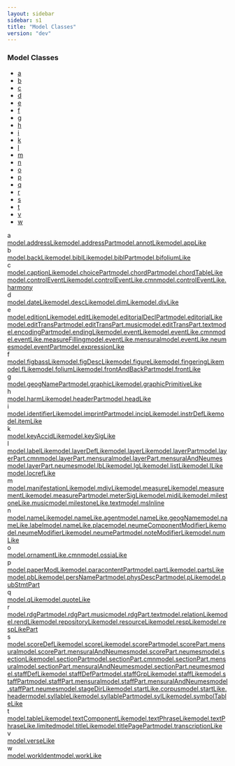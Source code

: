 ```yaml
---
layout: sidebar
sidebar: s1
title: "Model Classes"
version: "dev"
---
```

<div class="specPage overview">
   <h3>Model Classes</h3>
   <div class="letterSelection">
      <ul class="pagination">
         <li class="page-item"><a href="#letterFacet_a">a</a></li>
         <li class="page-item"><a href="#letterFacet_b">b</a></li>
         <li class="page-item"><a href="#letterFacet_c">c</a></li>
         <li class="page-item"><a href="#letterFacet_d">d</a></li>
         <li class="page-item"><a href="#letterFacet_e">e</a></li>
         <li class="page-item"><a href="#letterFacet_f">f</a></li>
         <li class="page-item"><a href="#letterFacet_g">g</a></li>
         <li class="page-item"><a href="#letterFacet_h">h</a></li>
         <li class="page-item"><a href="#letterFacet_i">i</a></li>
         <li class="page-item"><a href="#letterFacet_k">k</a></li>
         <li class="page-item"><a href="#letterFacet_l">l</a></li>
         <li class="page-item"><a href="#letterFacet_m">m</a></li>
         <li class="page-item"><a href="#letterFacet_n">n</a></li>
         <li class="page-item"><a href="#letterFacet_o">o</a></li>
         <li class="page-item"><a href="#letterFacet_p">p</a></li>
         <li class="page-item"><a href="#letterFacet_q">q</a></li>
         <li class="page-item"><a href="#letterFacet_r">r</a></li>
         <li class="page-item"><a href="#letterFacet_s">s</a></li>
         <li class="page-item"><a href="#letterFacet_t">t</a></li>
         <li class="page-item"><a href="#letterFacet_v">v</a></li>
         <li class="page-item"><a href="#letterFacet_w">w</a></li>
      </ul>
   </div>
   <div class="facet letter overview" id="letterFacet_a">
      <div class="label">a</div>
      <div class="statement compact list"><a class="overviewLink model" data-initial="a" data-ident="model.addressLike" href="{{ site.baseurl }}/{{ page.version }}/model-classes/model.addresslike.html">model.addressLike</a><a class="overviewLink model" data-initial="a" data-ident="model.addressPart" href="{{ site.baseurl }}/{{ page.version }}/model-classes/model.addresspart.html">model.addressPart</a><a class="overviewLink model" data-initial="a" data-ident="model.annotLike" href="{{ site.baseurl }}/{{ page.version }}/model-classes/model.annotlike.html">model.annotLike</a><a class="overviewLink model" data-initial="a" data-ident="model.appLike" href="{{ site.baseurl }}/{{ page.version }}/model-classes/model.applike.html">model.appLike</a></div>
   </div>
   <div class="facet letter overview" id="letterFacet_b">
      <div class="label">b</div>
      <div class="statement compact list"><a class="overviewLink model" data-initial="b" data-ident="model.backLike" href="{{ site.baseurl }}/{{ page.version }}/model-classes/model.backlike.html">model.backLike</a><a class="overviewLink model" data-initial="b" data-ident="model.biblLike" href="{{ site.baseurl }}/{{ page.version }}/model-classes/model.bibllike.html">model.biblLike</a><a class="overviewLink model" data-initial="b" data-ident="model.biblPart" href="{{ site.baseurl }}/{{ page.version }}/model-classes/model.biblpart.html">model.biblPart</a><a class="overviewLink model" data-initial="b" data-ident="model.bifoliumLike" href="{{ site.baseurl }}/{{ page.version }}/model-classes/model.bifoliumlike.html">model.bifoliumLike</a></div>
   </div>
   <div class="facet letter overview" id="letterFacet_c">
      <div class="label">c</div>
      <div class="statement compact list"><a class="overviewLink model" data-initial="c" data-ident="model.captionLike" href="{{ site.baseurl }}/{{ page.version }}/model-classes/model.captionlike.html">model.captionLike</a><a class="overviewLink model" data-initial="c" data-ident="model.choicePart" href="{{ site.baseurl }}/{{ page.version }}/model-classes/model.choicepart.html">model.choicePart</a><a class="overviewLink model" data-initial="c" data-ident="model.chordPart" href="{{ site.baseurl }}/{{ page.version }}/model-classes/model.chordpart.html">model.chordPart</a><a class="overviewLink model" data-initial="c" data-ident="model.chordTableLike" href="{{ site.baseurl }}/{{ page.version }}/model-classes/model.chordtablelike.html">model.chordTableLike</a><a class="overviewLink model" data-initial="c" data-ident="model.controlEventLike" href="{{ site.baseurl }}/{{ page.version }}/model-classes/model.controleventlike.html">model.controlEventLike</a><a class="overviewLink model" data-initial="c" data-ident="model.controlEventLike.cmn" href="{{ site.baseurl }}/{{ page.version }}/model-classes/model.controleventlike.cmn.html">model.controlEventLike.cmn</a><a class="overviewLink model" data-initial="c" data-ident="model.controlEventLike.harmony" href="{{ site.baseurl }}/{{ page.version }}/model-classes/model.controleventlike.harmony.html">model.controlEventLike.harmony</a></div>
   </div>
   <div class="facet letter overview" id="letterFacet_d">
      <div class="label">d</div>
      <div class="statement compact list"><a class="overviewLink model" data-initial="d" data-ident="model.dateLike" href="{{ site.baseurl }}/{{ page.version }}/model-classes/model.datelike.html">model.dateLike</a><a class="overviewLink model" data-initial="d" data-ident="model.descLike" href="{{ site.baseurl }}/{{ page.version }}/model-classes/model.desclike.html">model.descLike</a><a class="overviewLink model" data-initial="d" data-ident="model.dimLike" href="{{ site.baseurl }}/{{ page.version }}/model-classes/model.dimlike.html">model.dimLike</a><a class="overviewLink model" data-initial="d" data-ident="model.divLike" href="{{ site.baseurl }}/{{ page.version }}/model-classes/model.divlike.html">model.divLike</a></div>
   </div>
   <div class="facet letter overview" id="letterFacet_e">
      <div class="label">e</div>
      <div class="statement compact list"><a class="overviewLink model" data-initial="e" data-ident="model.editionLike" href="{{ site.baseurl }}/{{ page.version }}/model-classes/model.editionlike.html">model.editionLike</a><a class="overviewLink model" data-initial="e" data-ident="model.editLike" href="{{ site.baseurl }}/{{ page.version }}/model-classes/model.editlike.html">model.editLike</a><a class="overviewLink model" data-initial="e" data-ident="model.editorialDeclPart" href="{{ site.baseurl }}/{{ page.version }}/model-classes/model.editorialdeclpart.html">model.editorialDeclPart</a><a class="overviewLink model" data-initial="e" data-ident="model.editorialLike" href="{{ site.baseurl }}/{{ page.version }}/model-classes/model.editoriallike.html">model.editorialLike</a><a class="overviewLink model" data-initial="e" data-ident="model.editTransPart" href="{{ site.baseurl }}/{{ page.version }}/model-classes/model.edittranspart.html">model.editTransPart</a><a class="overviewLink model" data-initial="e" data-ident="model.editTransPart.music" href="{{ site.baseurl }}/{{ page.version }}/model-classes/model.edittranspart.music.html">model.editTransPart.music</a><a class="overviewLink model" data-initial="e" data-ident="model.editTransPart.text" href="{{ site.baseurl }}/{{ page.version }}/model-classes/model.edittranspart.text.html">model.editTransPart.text</a><a class="overviewLink model" data-initial="e" data-ident="model.encodingPart" href="{{ site.baseurl }}/{{ page.version }}/model-classes/model.encodingpart.html">model.encodingPart</a><a class="overviewLink model" data-initial="e" data-ident="model.endingLike" href="{{ site.baseurl }}/{{ page.version }}/model-classes/model.endinglike.html">model.endingLike</a><a class="overviewLink model" data-initial="e" data-ident="model.eventLike" href="{{ site.baseurl }}/{{ page.version }}/model-classes/model.eventlike.html">model.eventLike</a><a class="overviewLink model" data-initial="e" data-ident="model.eventLike.cmn" href="{{ site.baseurl }}/{{ page.version }}/model-classes/model.eventlike.cmn.html">model.eventLike.cmn</a><a class="overviewLink model" data-initial="e" data-ident="model.eventLike.measureFilling" href="{{ site.baseurl }}/{{ page.version }}/model-classes/model.eventlike.measurefilling.html">model.eventLike.measureFilling</a><a class="overviewLink model" data-initial="e" data-ident="model.eventLike.mensural" href="{{ site.baseurl }}/{{ page.version }}/model-classes/model.eventlike.mensural.html">model.eventLike.mensural</a><a class="overviewLink model" data-initial="e" data-ident="model.eventLike.neumes" href="{{ site.baseurl }}/{{ page.version }}/model-classes/model.eventlike.neumes.html">model.eventLike.neumes</a><a class="overviewLink model" data-initial="e" data-ident="model.eventPart" href="{{ site.baseurl }}/{{ page.version }}/model-classes/model.eventpart.html">model.eventPart</a><a class="overviewLink model" data-initial="e" data-ident="model.expressionLike" href="{{ site.baseurl }}/{{ page.version }}/model-classes/model.expressionlike.html">model.expressionLike</a></div>
   </div>
   <div class="facet letter overview" id="letterFacet_f">
      <div class="label">f</div>
      <div class="statement compact list"><a class="overviewLink model" data-initial="f" data-ident="model.figbassLike" href="{{ site.baseurl }}/{{ page.version }}/model-classes/model.figbasslike.html">model.figbassLike</a><a class="overviewLink model" data-initial="f" data-ident="model.figDescLike" href="{{ site.baseurl }}/{{ page.version }}/model-classes/model.figdesclike.html">model.figDescLike</a><a class="overviewLink model" data-initial="f" data-ident="model.figureLike" href="{{ site.baseurl }}/{{ page.version }}/model-classes/model.figurelike.html">model.figureLike</a><a class="overviewLink model" data-initial="f" data-ident="model.fingeringLike" href="{{ site.baseurl }}/{{ page.version }}/model-classes/model.fingeringlike.html">model.fingeringLike</a><a class="overviewLink model" data-initial="f" data-ident="model.fLike" href="{{ site.baseurl }}/{{ page.version }}/model-classes/model.flike.html">model.fLike</a><a class="overviewLink model" data-initial="f" data-ident="model.foliumLike" href="{{ site.baseurl }}/{{ page.version }}/model-classes/model.foliumlike.html">model.foliumLike</a><a class="overviewLink model" data-initial="f" data-ident="model.frontAndBackPart" href="{{ site.baseurl }}/{{ page.version }}/model-classes/model.frontandbackpart.html">model.frontAndBackPart</a><a class="overviewLink model" data-initial="f" data-ident="model.frontLike" href="{{ site.baseurl }}/{{ page.version }}/model-classes/model.frontlike.html">model.frontLike</a></div>
   </div>
   <div class="facet letter overview" id="letterFacet_g">
      <div class="label">g</div>
      <div class="statement compact list"><a class="overviewLink model" data-initial="g" data-ident="model.geogNamePart" href="{{ site.baseurl }}/{{ page.version }}/model-classes/model.geognamepart.html">model.geogNamePart</a><a class="overviewLink model" data-initial="g" data-ident="model.graphicLike" href="{{ site.baseurl }}/{{ page.version }}/model-classes/model.graphiclike.html">model.graphicLike</a><a class="overviewLink model" data-initial="g" data-ident="model.graphicPrimitiveLike" href="{{ site.baseurl }}/{{ page.version }}/model-classes/model.graphicprimitivelike.html">model.graphicPrimitiveLike</a></div>
   </div>
   <div class="facet letter overview" id="letterFacet_h">
      <div class="label">h</div>
      <div class="statement compact list"><a class="overviewLink model" data-initial="h" data-ident="model.harmLike" href="{{ site.baseurl }}/{{ page.version }}/model-classes/model.harmlike.html">model.harmLike</a><a class="overviewLink model" data-initial="h" data-ident="model.headerPart" href="{{ site.baseurl }}/{{ page.version }}/model-classes/model.headerpart.html">model.headerPart</a><a class="overviewLink model" data-initial="h" data-ident="model.headLike" href="{{ site.baseurl }}/{{ page.version }}/model-classes/model.headlike.html">model.headLike</a></div>
   </div>
   <div class="facet letter overview" id="letterFacet_i">
      <div class="label">i</div>
      <div class="statement compact list"><a class="overviewLink model" data-initial="i" data-ident="model.identifierLike" href="{{ site.baseurl }}/{{ page.version }}/model-classes/model.identifierlike.html">model.identifierLike</a><a class="overviewLink model" data-initial="i" data-ident="model.imprintPart" href="{{ site.baseurl }}/{{ page.version }}/model-classes/model.imprintpart.html">model.imprintPart</a><a class="overviewLink model" data-initial="i" data-ident="model.incipLike" href="{{ site.baseurl }}/{{ page.version }}/model-classes/model.inciplike.html">model.incipLike</a><a class="overviewLink model" data-initial="i" data-ident="model.instrDefLike" href="{{ site.baseurl }}/{{ page.version }}/model-classes/model.instrdeflike.html">model.instrDefLike</a><a class="overviewLink model" data-initial="i" data-ident="model.itemLike" href="{{ site.baseurl }}/{{ page.version }}/model-classes/model.itemlike.html">model.itemLike</a></div>
   </div>
   <div class="facet letter overview" id="letterFacet_k">
      <div class="label">k</div>
      <div class="statement compact list"><a class="overviewLink model" data-initial="k" data-ident="model.keyAccidLike" href="{{ site.baseurl }}/{{ page.version }}/model-classes/model.keyaccidlike.html">model.keyAccidLike</a><a class="overviewLink model" data-initial="k" data-ident="model.keySigLike" href="{{ site.baseurl }}/{{ page.version }}/model-classes/model.keysiglike.html">model.keySigLike</a></div>
   </div>
   <div class="facet letter overview" id="letterFacet_l">
      <div class="label">l</div>
      <div class="statement compact list"><a class="overviewLink model" data-initial="l" data-ident="model.labelLike" href="{{ site.baseurl }}/{{ page.version }}/model-classes/model.labellike.html">model.labelLike</a><a class="overviewLink model" data-initial="l" data-ident="model.layerDefLike" href="{{ site.baseurl }}/{{ page.version }}/model-classes/model.layerdeflike.html">model.layerDefLike</a><a class="overviewLink model" data-initial="l" data-ident="model.layerLike" href="{{ site.baseurl }}/{{ page.version }}/model-classes/model.layerlike.html">model.layerLike</a><a class="overviewLink model" data-initial="l" data-ident="model.layerPart" href="{{ site.baseurl }}/{{ page.version }}/model-classes/model.layerpart.html">model.layerPart</a><a class="overviewLink model" data-initial="l" data-ident="model.layerPart.cmn" href="{{ site.baseurl }}/{{ page.version }}/model-classes/model.layerpart.cmn.html">model.layerPart.cmn</a><a class="overviewLink model" data-initial="l" data-ident="model.layerPart.mensural" href="{{ site.baseurl }}/{{ page.version }}/model-classes/model.layerpart.mensural.html">model.layerPart.mensural</a><a class="overviewLink model" data-initial="l" data-ident="model.layerPart.mensuralAndNeumes" href="{{ site.baseurl }}/{{ page.version }}/model-classes/model.layerpart.mensuralandneumes.html">model.layerPart.mensuralAndNeumes</a><a class="overviewLink model" data-initial="l" data-ident="model.layerPart.neumes" href="{{ site.baseurl }}/{{ page.version }}/model-classes/model.layerpart.neumes.html">model.layerPart.neumes</a><a class="overviewLink model" data-initial="l" data-ident="model.lbLike" href="{{ site.baseurl }}/{{ page.version }}/model-classes/model.lblike.html">model.lbLike</a><a class="overviewLink model" data-initial="l" data-ident="model.lgLike" href="{{ site.baseurl }}/{{ page.version }}/model-classes/model.lglike.html">model.lgLike</a><a class="overviewLink model" data-initial="l" data-ident="model.listLike" href="{{ site.baseurl }}/{{ page.version }}/model-classes/model.listlike.html">model.listLike</a><a class="overviewLink model" data-initial="l" data-ident="model.lLike" href="{{ site.baseurl }}/{{ page.version }}/model-classes/model.llike.html">model.lLike</a><a class="overviewLink model" data-initial="l" data-ident="model.locrefLike" href="{{ site.baseurl }}/{{ page.version }}/model-classes/model.locreflike.html">model.locrefLike</a></div>
   </div>
   <div class="facet letter overview" id="letterFacet_m">
      <div class="label">m</div>
      <div class="statement compact list"><a class="overviewLink model" data-initial="m" data-ident="model.manifestationLike" href="{{ site.baseurl }}/{{ page.version }}/model-classes/model.manifestationlike.html">model.manifestationLike</a><a class="overviewLink model" data-initial="m" data-ident="model.mdivLike" href="{{ site.baseurl }}/{{ page.version }}/model-classes/model.mdivlike.html">model.mdivLike</a><a class="overviewLink model" data-initial="m" data-ident="model.measureLike" href="{{ site.baseurl }}/{{ page.version }}/model-classes/model.measurelike.html">model.measureLike</a><a class="overviewLink model" data-initial="m" data-ident="model.measurementLike" href="{{ site.baseurl }}/{{ page.version }}/model-classes/model.measurementlike.html">model.measurementLike</a><a class="overviewLink model" data-initial="m" data-ident="model.measurePart" href="{{ site.baseurl }}/{{ page.version }}/model-classes/model.measurepart.html">model.measurePart</a><a class="overviewLink model" data-initial="m" data-ident="model.meterSigLike" href="{{ site.baseurl }}/{{ page.version }}/model-classes/model.metersiglike.html">model.meterSigLike</a><a class="overviewLink model" data-initial="m" data-ident="model.midiLike" href="{{ site.baseurl }}/{{ page.version }}/model-classes/model.midilike.html">model.midiLike</a><a class="overviewLink model" data-initial="m" data-ident="model.milestoneLike.music" href="{{ site.baseurl }}/{{ page.version }}/model-classes/model.milestonelike.music.html">model.milestoneLike.music</a><a class="overviewLink model" data-initial="m" data-ident="model.milestoneLike.text" href="{{ site.baseurl }}/{{ page.version }}/model-classes/model.milestonelike.text.html">model.milestoneLike.text</a><a class="overviewLink model" data-initial="m" data-ident="model.msInline" href="{{ site.baseurl }}/{{ page.version }}/model-classes/model.msinline.html">model.msInline</a></div>
   </div>
   <div class="facet letter overview" id="letterFacet_n">
      <div class="label">n</div>
      <div class="statement compact list"><a class="overviewLink model" data-initial="n" data-ident="model.nameLike" href="{{ site.baseurl }}/{{ page.version }}/model-classes/model.namelike.html">model.nameLike</a><a class="overviewLink model" data-initial="n" data-ident="model.nameLike.agent" href="{{ site.baseurl }}/{{ page.version }}/model-classes/model.namelike.agent.html">model.nameLike.agent</a><a class="overviewLink model" data-initial="n" data-ident="model.nameLike.geogName" href="{{ site.baseurl }}/{{ page.version }}/model-classes/model.namelike.geogname.html">model.nameLike.geogName</a><a class="overviewLink model" data-initial="n" data-ident="model.nameLike.label" href="{{ site.baseurl }}/{{ page.version }}/model-classes/model.namelike.label.html">model.nameLike.label</a><a class="overviewLink model" data-initial="n" data-ident="model.nameLike.place" href="{{ site.baseurl }}/{{ page.version }}/model-classes/model.namelike.place.html">model.nameLike.place</a><a class="overviewLink model" data-initial="n" data-ident="model.neumeComponentModifierLike" href="{{ site.baseurl }}/{{ page.version }}/model-classes/model.neumecomponentmodifierlike.html">model.neumeComponentModifierLike</a><a class="overviewLink model" data-initial="n" data-ident="model.neumeModifierLike" href="{{ site.baseurl }}/{{ page.version }}/model-classes/model.neumemodifierlike.html">model.neumeModifierLike</a><a class="overviewLink model" data-initial="n" data-ident="model.neumePart" href="{{ site.baseurl }}/{{ page.version }}/model-classes/model.neumepart.html">model.neumePart</a><a class="overviewLink model" data-initial="n" data-ident="model.noteModifierLike" href="{{ site.baseurl }}/{{ page.version }}/model-classes/model.notemodifierlike.html">model.noteModifierLike</a><a class="overviewLink model" data-initial="n" data-ident="model.numLike" href="{{ site.baseurl }}/{{ page.version }}/model-classes/model.numlike.html">model.numLike</a></div>
   </div>
   <div class="facet letter overview" id="letterFacet_o">
      <div class="label">o</div>
      <div class="statement compact list"><a class="overviewLink model" data-initial="o" data-ident="model.ornamentLike.cmn" href="{{ site.baseurl }}/{{ page.version }}/model-classes/model.ornamentlike.cmn.html">model.ornamentLike.cmn</a><a class="overviewLink model" data-initial="o" data-ident="model.ossiaLike" href="{{ site.baseurl }}/{{ page.version }}/model-classes/model.ossialike.html">model.ossiaLike</a></div>
   </div>
   <div class="facet letter overview" id="letterFacet_p">
      <div class="label">p</div>
      <div class="statement compact list"><a class="overviewLink model" data-initial="p" data-ident="model.paperModLike" href="{{ site.baseurl }}/{{ page.version }}/model-classes/model.papermodlike.html">model.paperModLike</a><a class="overviewLink model" data-initial="p" data-ident="model.paracontentPart" href="{{ site.baseurl }}/{{ page.version }}/model-classes/model.paracontentpart.html">model.paracontentPart</a><a class="overviewLink model" data-initial="p" data-ident="model.partLike" href="{{ site.baseurl }}/{{ page.version }}/model-classes/model.partlike.html">model.partLike</a><a class="overviewLink model" data-initial="p" data-ident="model.partsLike" href="{{ site.baseurl }}/{{ page.version }}/model-classes/model.partslike.html">model.partsLike</a><a class="overviewLink model" data-initial="p" data-ident="model.pbLike" href="{{ site.baseurl }}/{{ page.version }}/model-classes/model.pblike.html">model.pbLike</a><a class="overviewLink model" data-initial="p" data-ident="model.persNamePart" href="{{ site.baseurl }}/{{ page.version }}/model-classes/model.persnamepart.html">model.persNamePart</a><a class="overviewLink model" data-initial="p" data-ident="model.physDescPart" href="{{ site.baseurl }}/{{ page.version }}/model-classes/model.physdescpart.html">model.physDescPart</a><a class="overviewLink model" data-initial="p" data-ident="model.pLike" href="{{ site.baseurl }}/{{ page.version }}/model-classes/model.plike.html">model.pLike</a><a class="overviewLink model" data-initial="p" data-ident="model.pubStmtPart" href="{{ site.baseurl }}/{{ page.version }}/model-classes/model.pubstmtpart.html">model.pubStmtPart</a></div>
   </div>
   <div class="facet letter overview" id="letterFacet_q">
      <div class="label">q</div>
      <div class="statement compact list"><a class="overviewLink model" data-initial="q" data-ident="model.qLike" href="{{ site.baseurl }}/{{ page.version }}/model-classes/model.qlike.html">model.qLike</a><a class="overviewLink model" data-initial="q" data-ident="model.quoteLike" href="{{ site.baseurl }}/{{ page.version }}/model-classes/model.quotelike.html">model.quoteLike</a></div>
   </div>
   <div class="facet letter overview" id="letterFacet_r">
      <div class="label">r</div>
      <div class="statement compact list"><a class="overviewLink model" data-initial="r" data-ident="model.rdgPart" href="{{ site.baseurl }}/{{ page.version }}/model-classes/model.rdgpart.html">model.rdgPart</a><a class="overviewLink model" data-initial="r" data-ident="model.rdgPart.music" href="{{ site.baseurl }}/{{ page.version }}/model-classes/model.rdgpart.music.html">model.rdgPart.music</a><a class="overviewLink model" data-initial="r" data-ident="model.rdgPart.text" href="{{ site.baseurl }}/{{ page.version }}/model-classes/model.rdgpart.text.html">model.rdgPart.text</a><a class="overviewLink model" data-initial="r" data-ident="model.relationLike" href="{{ site.baseurl }}/{{ page.version }}/model-classes/model.relationlike.html">model.relationLike</a><a class="overviewLink model" data-initial="r" data-ident="model.rendLike" href="{{ site.baseurl }}/{{ page.version }}/model-classes/model.rendlike.html">model.rendLike</a><a class="overviewLink model" data-initial="r" data-ident="model.repositoryLike" href="{{ site.baseurl }}/{{ page.version }}/model-classes/model.repositorylike.html">model.repositoryLike</a><a class="overviewLink model" data-initial="r" data-ident="model.resourceLike" href="{{ site.baseurl }}/{{ page.version }}/model-classes/model.resourcelike.html">model.resourceLike</a><a class="overviewLink model" data-initial="r" data-ident="model.respLike" href="{{ site.baseurl }}/{{ page.version }}/model-classes/model.resplike.html">model.respLike</a><a class="overviewLink model" data-initial="r" data-ident="model.respLikePart" href="{{ site.baseurl }}/{{ page.version }}/model-classes/model.resplikepart.html">model.respLikePart</a></div>
   </div>
   <div class="facet letter overview" id="letterFacet_s">
      <div class="label">s</div>
      <div class="statement compact list"><a class="overviewLink model" data-initial="s" data-ident="model.scoreDefLike" href="{{ site.baseurl }}/{{ page.version }}/model-classes/model.scoredeflike.html">model.scoreDefLike</a><a class="overviewLink model" data-initial="s" data-ident="model.scoreLike" href="{{ site.baseurl }}/{{ page.version }}/model-classes/model.scorelike.html">model.scoreLike</a><a class="overviewLink model" data-initial="s" data-ident="model.scorePart" href="{{ site.baseurl }}/{{ page.version }}/model-classes/model.scorepart.html">model.scorePart</a><a class="overviewLink model" data-initial="s" data-ident="model.scorePart.mensural" href="{{ site.baseurl }}/{{ page.version }}/model-classes/model.scorepart.mensural.html">model.scorePart.mensural</a><a class="overviewLink model" data-initial="s" data-ident="model.scorePart.mensuralAndNeumes" href="{{ site.baseurl }}/{{ page.version }}/model-classes/model.scorepart.mensuralandneumes.html">model.scorePart.mensuralAndNeumes</a><a class="overviewLink model" data-initial="s" data-ident="model.scorePart.neumes" href="{{ site.baseurl }}/{{ page.version }}/model-classes/model.scorepart.neumes.html">model.scorePart.neumes</a><a class="overviewLink model" data-initial="s" data-ident="model.sectionLike" href="{{ site.baseurl }}/{{ page.version }}/model-classes/model.sectionlike.html">model.sectionLike</a><a class="overviewLink model" data-initial="s" data-ident="model.sectionPart" href="{{ site.baseurl }}/{{ page.version }}/model-classes/model.sectionpart.html">model.sectionPart</a><a class="overviewLink model" data-initial="s" data-ident="model.sectionPart.cmn" href="{{ site.baseurl }}/{{ page.version }}/model-classes/model.sectionpart.cmn.html">model.sectionPart.cmn</a><a class="overviewLink model" data-initial="s" data-ident="model.sectionPart.mensural" href="{{ site.baseurl }}/{{ page.version }}/model-classes/model.sectionpart.mensural.html">model.sectionPart.mensural</a><a class="overviewLink model" data-initial="s" data-ident="model.sectionPart.mensuralAndNeumes" href="{{ site.baseurl }}/{{ page.version }}/model-classes/model.sectionpart.mensuralandneumes.html">model.sectionPart.mensuralAndNeumes</a><a class="overviewLink model" data-initial="s" data-ident="model.sectionPart.neumes" href="{{ site.baseurl }}/{{ page.version }}/model-classes/model.sectionpart.neumes.html">model.sectionPart.neumes</a><a class="overviewLink model" data-initial="s" data-ident="model.staffDefLike" href="{{ site.baseurl }}/{{ page.version }}/model-classes/model.staffdeflike.html">model.staffDefLike</a><a class="overviewLink model" data-initial="s" data-ident="model.staffDefPart" href="{{ site.baseurl }}/{{ page.version }}/model-classes/model.staffdefpart.html">model.staffDefPart</a><a class="overviewLink model" data-initial="s" data-ident="model.staffGrpLike" href="{{ site.baseurl }}/{{ page.version }}/model-classes/model.staffgrplike.html">model.staffGrpLike</a><a class="overviewLink model" data-initial="s" data-ident="model.staffLike" href="{{ site.baseurl }}/{{ page.version }}/model-classes/model.stafflike.html">model.staffLike</a><a class="overviewLink model" data-initial="s" data-ident="model.staffPart" href="{{ site.baseurl }}/{{ page.version }}/model-classes/model.staffpart.html">model.staffPart</a><a class="overviewLink model" data-initial="s" data-ident="model.staffPart.mensural" href="{{ site.baseurl }}/{{ page.version }}/model-classes/model.staffpart.mensural.html">model.staffPart.mensural</a><a class="overviewLink model" data-initial="s" data-ident="model.staffPart.mensuralAndNeumes" href="{{ site.baseurl }}/{{ page.version }}/model-classes/model.staffpart.mensuralandneumes.html">model.staffPart.mensuralAndNeumes</a><a class="overviewLink model" data-initial="s" data-ident="model.staffPart.neumes" href="{{ site.baseurl }}/{{ page.version }}/model-classes/model.staffpart.neumes.html">model.staffPart.neumes</a><a class="overviewLink model" data-initial="s" data-ident="model.stageDirLike" href="{{ site.baseurl }}/{{ page.version }}/model-classes/model.stagedirlike.html">model.stageDirLike</a><a class="overviewLink model" data-initial="s" data-ident="model.startLike.corpus" href="{{ site.baseurl }}/{{ page.version }}/model-classes/model.startlike.corpus.html">model.startLike.corpus</a><a class="overviewLink model" data-initial="s" data-ident="model.startLike.header" href="{{ site.baseurl }}/{{ page.version }}/model-classes/model.startlike.header.html">model.startLike.header</a><a class="overviewLink model" data-initial="s" data-ident="model.syllableLike" href="{{ site.baseurl }}/{{ page.version }}/model-classes/model.syllablelike.html">model.syllableLike</a><a class="overviewLink model" data-initial="s" data-ident="model.syllablePart" href="{{ site.baseurl }}/{{ page.version }}/model-classes/model.syllablepart.html">model.syllablePart</a><a class="overviewLink model" data-initial="s" data-ident="model.sylLike" href="{{ site.baseurl }}/{{ page.version }}/model-classes/model.syllike.html">model.sylLike</a><a class="overviewLink model" data-initial="s" data-ident="model.symbolTableLike" href="{{ site.baseurl }}/{{ page.version }}/model-classes/model.symboltablelike.html">model.symbolTableLike</a></div>
   </div>
   <div class="facet letter overview" id="letterFacet_t">
      <div class="label">t</div>
      <div class="statement compact list"><a class="overviewLink model" data-initial="t" data-ident="model.tableLike" href="{{ site.baseurl }}/{{ page.version }}/model-classes/model.tablelike.html">model.tableLike</a><a class="overviewLink model" data-initial="t" data-ident="model.textComponentLike" href="{{ site.baseurl }}/{{ page.version }}/model-classes/model.textcomponentlike.html">model.textComponentLike</a><a class="overviewLink model" data-initial="t" data-ident="model.textPhraseLike" href="{{ site.baseurl }}/{{ page.version }}/model-classes/model.textphraselike.html">model.textPhraseLike</a><a class="overviewLink model" data-initial="t" data-ident="model.textPhraseLike.limited" href="{{ site.baseurl }}/{{ page.version }}/model-classes/model.textphraselike.limited.html">model.textPhraseLike.limited</a><a class="overviewLink model" data-initial="t" data-ident="model.titleLike" href="{{ site.baseurl }}/{{ page.version }}/model-classes/model.titlelike.html">model.titleLike</a><a class="overviewLink model" data-initial="t" data-ident="model.titlePagePart" href="{{ site.baseurl }}/{{ page.version }}/model-classes/model.titlepagepart.html">model.titlePagePart</a><a class="overviewLink model" data-initial="t" data-ident="model.transcriptionLike" href="{{ site.baseurl }}/{{ page.version }}/model-classes/model.transcriptionlike.html">model.transcriptionLike</a></div>
   </div>
   <div class="facet letter overview" id="letterFacet_v">
      <div class="label">v</div>
      <div class="statement compact list"><a class="overviewLink model" data-initial="v" data-ident="model.verseLike" href="{{ site.baseurl }}/{{ page.version }}/model-classes/model.verselike.html">model.verseLike</a></div>
   </div>
   <div class="facet letter overview" id="letterFacet_w">
      <div class="label">w</div>
      <div class="statement compact list"><a class="overviewLink model" data-initial="w" data-ident="model.workIdent" href="{{ site.baseurl }}/{{ page.version }}/model-classes/model.workident.html">model.workIdent</a><a class="overviewLink model" data-initial="w" data-ident="model.workLike" href="{{ site.baseurl }}/{{ page.version }}/model-classes/model.worklike.html">model.workLike</a></div>
   </div>
</div>